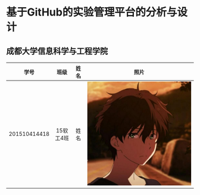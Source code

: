 # 基于GitHub的实验管理平台的分析与设计
## 成都大学信息科学与工程学院
| 学号 | 班级 | 姓名 | 照片 |
| :----:| :---:|:---:|:---:|
|201510414418|15软工4班|姓名|![](test6/me.jpg)